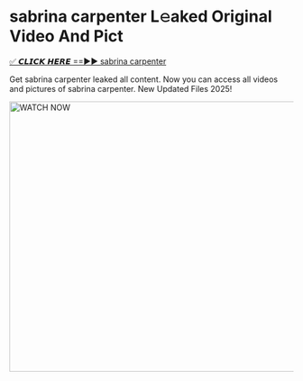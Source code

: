 # sabrina carpenter L𝚎aked Original Video And Pict

<p><a href="https://cliphot.my.id/sabrina+carpenter" rel="nofollow">✅ 𝘾𝙇𝙄𝘾𝙆 𝙃𝙀𝙍𝙀 ==►► sabrina carpenter​</a></p>


<p>Get sabrina carpenter leaked all content. Now you can access all videos and pictures of sabrina carpenter. New Updated Files 2025!</p>


<p><a rel="nofollow" title="WATCH NOW" href="https://cliphot.my.id/sabrina+carpenter"><img border="sabrina+carpenter" height="480" width="720" title="WATCH NOW" alt="WATCH NOW" src="https://i.ibb.co.com/xMMVF88/686577567.gif"></a></p>